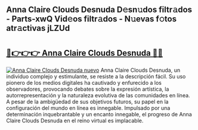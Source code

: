 ## Anna Claire Clouds Desnuda D𝚎sn𝚞dos filtr𝚊dos - Parts-xwQ Vid𝚎os filtr𝚊dos - N𝚞evas f𝚘tos atr𝚊ctivas jLZUd

# <h2><a href="http://mbcyti.tromn.icu/?c=Anna+Claire+Clouds+Desnuda">🔗👉👉👉 Anna Claire Clouds Desnuda 🔗🔗</a></h2>

[![Anna Claire Clouds Desnuda nuevo](https://i.imgur.com/pEAQMta.gif)](http://mbcyti.tromn.icu/?c=Anna+Claire+Clouds+Desnuda)
Anna Claire Clouds Desnuda, un individuo complejo y estimulante, se resiste a la descripción fácil. Su uso pionero de los medios digitales ha cautivado y enfurecido a los observadores, provocando debates sobre la expresión artística, la autorrepresentación y la naturaleza evolutiva de las comunidades en línea. A pesar de la ambigüedad de sus objetivos futuros, su papel en la configuración del mundo en línea es innegable. Impulsado por una determinación inquebrantable y un encanto innegable, el progreso de Anna Claire Clouds Desnuda en el reino virtual es implacable.
